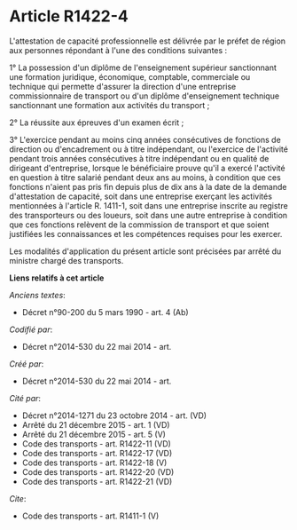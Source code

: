 # Article R1422-4

L'attestation de capacité professionnelle est délivrée par le préfet de région aux personnes répondant à l'une des conditions
suivantes : 

1° La possession d'un diplôme de l'enseignement supérieur sanctionnant une formation juridique, économique, comptable,
commerciale ou technique qui permette d'assurer la direction d'une entreprise commissionnaire de transport ou d'un diplôme
d'enseignement technique sanctionnant une formation aux activités du transport ; 

2° La réussite aux épreuves d'un examen écrit ; 

3° L'exercice pendant au moins cinq années consécutives de fonctions de direction ou d'encadrement ou à titre indépendant, ou
l'exercice de l'activité pendant trois années consécutives à titre indépendant ou en qualité de dirigeant d'entreprise,
lorsque le bénéficiaire prouve qu'il a exercé l'activité en question à titre salarié pendant deux ans au moins, à condition
que ces fonctions n'aient pas pris fin depuis plus de dix ans à la date de la demande d'attestation de capacité, soit dans
une entreprise exerçant les activités mentionnées à l'article R. 1411-1, soit dans une entreprise inscrite au registre des
transporteurs ou des loueurs, soit dans une autre entreprise à condition que ces fonctions relèvent de la commission de
transport et que soient justifiées les connaissances et les compétences requises pour les exercer. 

Les modalités d'application du présent article sont précisées par arrêté du ministre chargé des transports.

**Liens relatifs à cet article**

_Anciens textes_:

  - Décret n°90-200 du 5 mars 1990 - art. 4 (Ab)

_Codifié par_:

  - Décret n°2014-530 du 22 mai 2014 - art.

_Créé par_:

  - Décret n°2014-530 du 22 mai 2014 - art.

_Cité par_:

  - Décret n°2014-1271 du 23 octobre 2014 - art. (VD)
  - Arrêté du 21 décembre 2015 - art. 1 (VD)
  - Arrêté du 21 décembre 2015 - art. 5 (V)
  - Code des transports - art. R1422-11 (VD)
  - Code des transports - art. R1422-17 (VD)
  - Code des transports - art. R1422-18 (V)
  - Code des transports - art. R1422-20 (VD)
  - Code des transports - art. R1422-21 (VD)

_Cite_:

  - Code des transports - art. R1411-1 (V)
